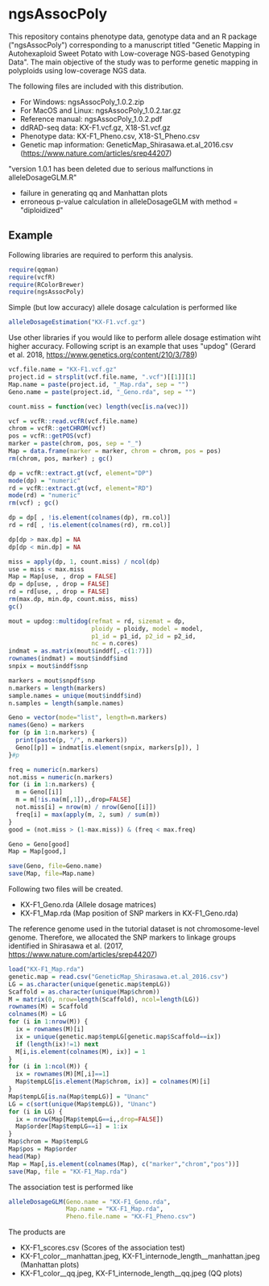 # ngsAssocPoly
This repository contains phenotype data, genotype data and an R package ("ngsAssocPoly") corresponding to a manuscript titled "Genetic Mapping in Autohexaploid Sweet Potato with Low-coverage NGS-based Genotyping Data".
The main objective of the study was to performe genetic mapping in polyploids using low-coverage NGS data.

The following files are included with this distribution.

  - For Windows:   		ngsAssocPoly_1.0.2.zip
  - For MacOS and Linux:	ngsAssocPoly_1.0.2.tar.gz
  - Reference manual:	ngsAssocPoly_1.0.2.pdf
  - ddRAD-seq data:	KX-F1.vcf.gz, X18-S1.vcf.gz
  - Phenotype data: KX-F1_Pheno.csv, X18-S1_Pheno.csv
  - Genetic map information: GeneticMap_Shirasawa.et.al_2016.csv (https://www.nature.com/articles/srep44207)

<!-- end list -->


"version 1.0.1 has been deleted due to serious malfunctions in alleleDosageGLM.R"
  - failure in generating qq and Manhattan plots
  - erroneous p-value calculation in alleleDosageGLM with method = "diploidized"


<!-- end list -->


## Example

Following libraries are required to perform this analysis.
``` r
require(qqman)
require(vcfR)
require(RColorBrewer)
require(ngsAssocPoly)
```

Simple (but low accuracy) allele dosage calculation is performed like
``` r 
alleleDosageEstimation("KX-F1.vcf.gz")
```

Use other libraries if you would like to perform allele dosage estimation wiht higher accuracy.
Following script is an example that uses "updog" (Gerard et al. 2018, https://www.genetics.org/content/210/3/789)
``` r 
vcf.file.name = "KX-F1.vcf.gz"
project.id = strsplit(vcf.file.name, ".vcf")[[1]][1]
Map.name = paste(project.id, "_Map.rda", sep = "")
Geno.name = paste(project.id, "_Geno.rda", sep = "")

count.miss = function(vec) length(vec[is.na(vec)])

vcf = vcfR::read.vcfR(vcf.file.name)
chrom = vcfR::getCHROM(vcf)
pos = vcfR::getPOS(vcf)
marker = paste(chrom, pos, sep = "_")
Map = data.frame(marker = marker, chrom = chrom, pos = pos)
rm(chrom, pos, marker) ; gc()

dp = vcfR::extract.gt(vcf, element="DP")
mode(dp) = "numeric"
rd = vcfR::extract.gt(vcf, element="RD")
mode(rd) = "numeric"
rm(vcf) ; gc()

dp = dp[ , !is.element(colnames(dp), rm.col)]
rd = rd[ , !is.element(colnames(rd), rm.col)]

dp[dp > max.dp] = NA
dp[dp < min.dp] = NA

miss = apply(dp, 1, count.miss) / ncol(dp)
use = miss < max.miss
Map = Map[use, , drop = FALSE]
dp = dp[use, , drop = FALSE]
rd = rd[use, , drop = FALSE]
rm(max.dp, min.dp, count.miss, miss)
gc()

mout = updog::multidog(refmat = rd, sizemat = dp, 
                       ploidy = ploidy, model = model, 
                       p1_id = p1_id, p2_id = p2_id, 
                       nc = n.cores)
indmat = as.matrix(mout$inddf[,-c(1:7)])
rownames(indmat) = mout$inddf$ind
snpix = mout$inddf$snp

markers = mout$snpdf$snp
n.markers = length(markers)
sample.names = unique(mout$inddf$ind)
n.samples = length(sample.names)

Geno = vector(mode="list", length=n.markers)
names(Geno) = markers
for (p in 1:n.markers) {
  print(paste(p, "/", n.markers))
  Geno[[p]] = indmat[is.element(snpix, markers[p]), ]
}#p

freq = numeric(n.markers)
not.miss = numeric(n.markers)
for (i in 1:n.markers) {
  m = Geno[[i]]
  m = m[!is.na(m[,1]),,drop=FALSE]
  not.miss[i] = nrow(m) / nrow(Geno[[i]])
  freq[i] = max(apply(m, 2, sum) / sum(m))
}
good = (not.miss > (1-max.miss)) & (freq < max.freq)

Geno = Geno[good]
Map = Map[good,]

save(Geno, file=Geno.name)
save(Map, file=Map.name)
```

Following two files will be created.

  - KX-F1_Geno.rda (Allele dosage matrices)
  - KX-F1_Map.rda (Map position of SNP markers in KX-F1_Geno.rda)

<!-- end list -->

The reference genome used in the tutorial dataset is not chromosome-level genome.
Therefore, we allocated the SNP markers to linkage groups identified in Shirasawa et al. (2017, https://www.nature.com/articles/srep44207)
``` r
load("KX-F1_Map.rda")
genetic.map = read.csv("GeneticMap_Shirasawa.et.al_2016.csv")
LG = as.character(unique(genetic.map$tempLG))
Scaffold = as.character(unique(Map$chrom))
M = matrix(0, nrow=length(Scaffold), ncol=length(LG))
rownames(M) = Scaffold
colnames(M) = LG
for (i in 1:nrow(M)) {
  ix = rownames(M)[i]
  ix = unique(genetic.map$tempLG[genetic.map$Scaffold==ix])
  if (length(ix)!=1) next
  M[i,is.element(colnames(M), ix)] = 1
}
for (i in 1:ncol(M)) {
  ix = rownames(M)[M[,i]==1]
  Map$tempLG[is.element(Map$chrom, ix)] = colnames(M)[i]
}
Map$tempLG[is.na(Map$tempLG)] = "Unanc"
LG = c(sort(unique(Map$tempLG)), "Unanc")
for (i in LG) {
  ix = nrow(Map[Map$tempLG==i,,drop=FALSE])
  Map$order[Map$tempLG==i] = 1:ix
}
Map$chrom = Map$tempLG
Map$pos = Map$order
head(Map)
Map = Map[,is.element(colnames(Map), c("marker","chrom","pos"))]
save(Map, file = "KX-F1_Map.rda")
```

The association test is performed like
``` r
alleleDosageGLM(Geno.name = "KX-F1_Geno.rda",
                Map.name = "KX-F1_Map.rda",
                Pheno.file.name = "KX-F1_Pheno.csv")
```

The products are

  - KX-F1_scores.csv (Scores of the association test)
  - KX-F1_color__manhattan.jpeg, KX-F1_internode_length__manhattan.jpeg (Manhattan plots)
  - KX-F1_color__qq.jpeg, KX-F1_internode_length__qq.jpeg (QQ plots)

<!-- end list -->
